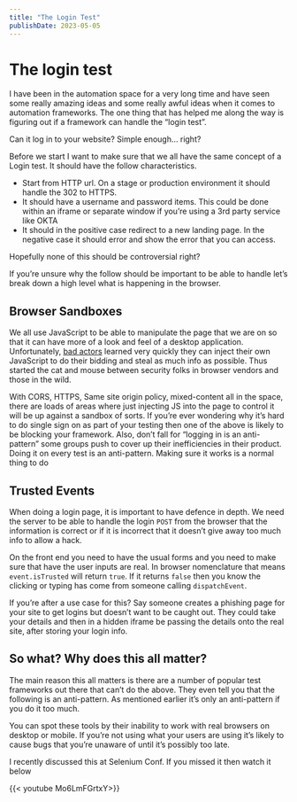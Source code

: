 ```yaml
---
title: "The Login Test"
publishDate: 2023-05-05
---
```


# The login test

I have been in the automation space for a very long time and have seen some really amazing ideas and some really awful ideas when it comes to automation frameworks. The one thing that has helped me along the way is figuring out if a framework can handle the “login test”.

Can it log in to your website? Simple enough… right?

Before we start I want to make sure that we all have the same concept of a Login test. It should have the follow characteristics.

- Start from HTTP url. On a stage or production environment it should handle the 302 to HTTPS.
- It should have a username and password  items. This could be done within an iframe or separate window if you’re using a 3rd party service like OKTA
- It should in the positive case redirect to a new landing page. In the negative case it should error and show the error that you can access.

Hopefully none of this should be controversial right?

If you’re unsure why the follow should be important to be able to handle let’s break down a high level what is happening in the browser.

## Browser Sandboxes

We all use JavaScript to be able to manipulate the page that we are on so that it can have more of a look and feel of a desktop application. Unfortunately, [bad actors](https://www.merriam-webster.com/dictionary/bad%20actor) learned very quickly they can inject their own JavaScript to do their bidding and steal as much info as possible. Thus started the cat and mouse between security folks in browser vendors and those in the wild.

With CORS, HTTPS, Same site origin policy, mixed-content all in the space, there are loads of areas where just injecting JS into the page to control it will be up against a sandbox of sorts. If you’re ever wondering why it’s hard to do single sign on as part of your testing then one of the above is likely to be blocking your framework. Also, don’t fall for “logging in is an anti-pattern” some groups push to cover up their inefficiencies in their product. Doing it on every test is an anti-pattern. Making sure it works is a normal thing to do

## Trusted Events

When doing a login page, it is important to have defence in depth. We need the server to be able to handle the login `POST` from the browser that the information is correct or if it is incorrect that it doesn’t give away too much info to allow a hack.

On the front end you need to have the usual forms and you need to make sure that have the user inputs are real. In browser nomenclature that means `event.isTrusted` will return `true`. If it returns `false` then you know the clicking or typing has come from someone calling `dispatchEvent`.

If you’re after a use case for this? Say someone creates a phishing page for your site to get logins but doesn’t want to be caught out. They could take your details and then in a hidden iframe be passing the details onto the real site, after storing your login info.

## So what? Why does this all matter?

The main reason this all matters is there are a number of popular test frameworks out there that can’t do the above. They even tell you that the following is an anti-pattern. As mentioned earlier it’s only an anti-pattern if you do it too much.

You can spot these tools by their inability to work with real browsers on desktop or mobile. If you’re not using what your users are using it’s likely to cause bugs that you’re unaware of until it’s possibly too late.

I recently discussed this at Selenium Conf. If you missed it then watch it below

{{< youtube Mo6LmFGrtxY>}}
